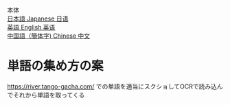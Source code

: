 本体  
[日本語 Japanese 日语](./docs/readme_ja.md)  
[英語 English 英语](./docs/readme_en.md)  
[中国語（簡体字) Chinese 中文](./docs/readme_chn.md)  


# 単語の集め方の案
https://river.tango-gacha.com/
での単語を適当にスクショしてOCRで読み込んでそれから単語を取ってくる
